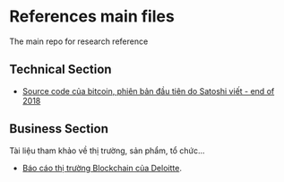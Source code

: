# References main files 

The main repo for research reference

## Technical Section

* [Source code của bitcoin, phiên bản đầu tiên do Satoshi viết - end of 2018](https://satoshi.nakamotoinstitute.org/code/)


## Business Section

Tài liệu tham khảo về thị trường, sản phẩm, tổ chức...

* [Báo cáo thị trường Blockchain của Deloitte](https://www2.deloitte.com/content/dam/Deloitte/us/Documents/financial-services/us-fsi-2018-global-blockchain-survey-report.pdf). 
